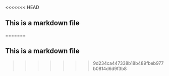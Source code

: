 <<<<<<< HEAD
## This is a markdown file
=======
## This is a markdown file
>>>>>>> 9d234ca447338b18b489fbeb977b0814d6d9f3b8
